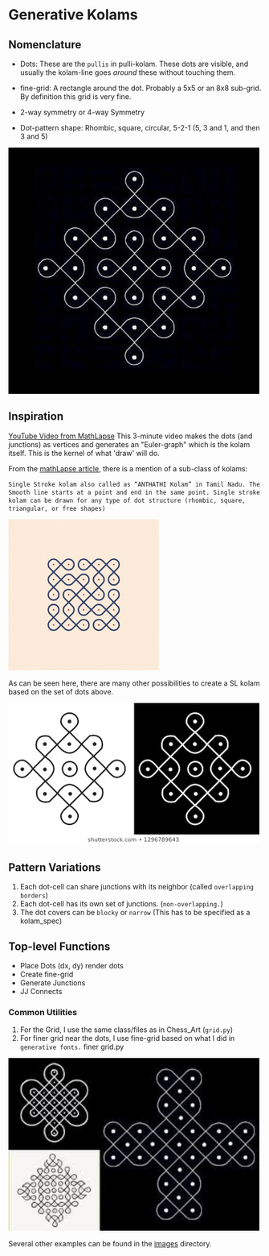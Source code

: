 # Generative Kolams


## Nomenclature

- Dots: These are the `pullis` in pulli-kolam. These dots are visible, and usually the kolam-line goes *around* these without touching them.

- fine-grid: A rectangle around the dot. Probably a 5x5 or an 8x8 sub-grid. By definition this grid is very fine.

- 2-way symmetry or 4-way Symmetry

- Dot-pattern shape: Rhombic, square, circular, 5-2-1 (5, 3 and 1, and then 3 and 5)


<img src="images/dots_1.jpeg" width="500">

## Inspiration
[YouTube Video from MathLapse](https://youtu.be/a0n14YSIFyU)
This 3-minute video makes the dots (and junctions) as vertices and generates an "Euler-graph" which is the kolam itself. This is the kernel of what 'draw' will do.

From the [mathLapse article](https://imaginary.org/film/mathlapse-math-art-south-indian-traditional-art-suzhi-kolam), there is a mention of a sub-class of kolams:

    Single Stroke kolam also called as “ANTHATHI Kolam” in Tamil Nadu. The Smooth line starts at a point and end in the same point. Single stroke kolam can be drawn for any type of dot structure (rhombic, square, triangular, or free shapes)

<img src="images/single_line.jpg" width="300">

As can be seen here, there are many other possibilities to create a SL kolam based on the set of dots above.

<img src="images/lines-dots-circles-indian-traditional-260nw-1296789643.webp" width="500">


## Pattern Variations
1. Each dot-cell can share junctions with its neighbor (called `overlapping borders`)
2. Each dot-cell has its own set of junctions. (`non-overlapping.`)
3. The dot covers can be `blocky` or `narrow` (This has to be specified as a kolam_spec)

## Top-level Functions

- Place Dots (dx, dy) render dots
- Create fine-grid
- Generate Junctions
- JJ Connects

### Common Utilities
1. For the Grid, I use the same class/files as in Chess_Art (`grid.py`)
2. For finer grid near the dots, I use fine-grid based on what I did in `generative fonts.` finer grid.py

<img src="images/inspiration.jpg" width="500">

Several other examples can be found in the [images](images/) directory.

